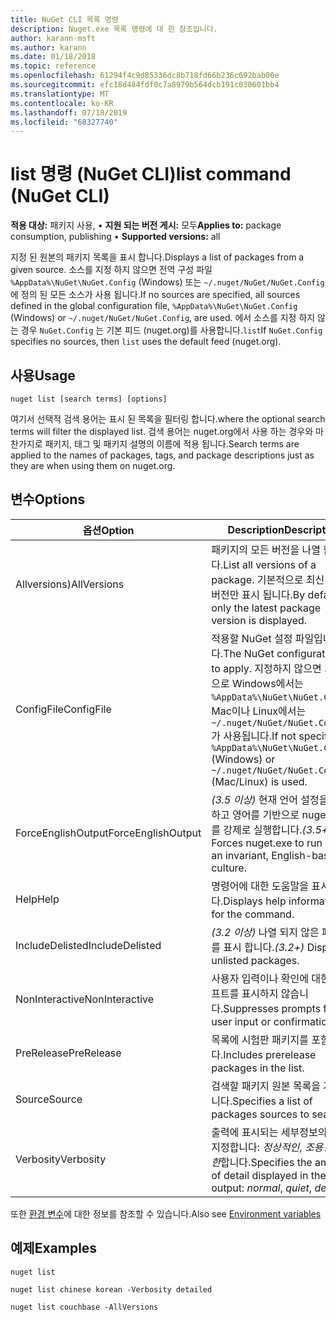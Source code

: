 ```yaml
---
title: NuGet CLI 목록 명령
description: Nuget.exe 목록 명령에 대 한 참조입니다.
author: karann-msft
ms.author: karann
ms.date: 01/18/2018
ms.topic: reference
ms.openlocfilehash: 61294f4c9d85336dc8b718fd66b236c692bab00e
ms.sourcegitcommit: efc18d484fdf0c7a8979b564dcb191c030601bb4
ms.translationtype: MT
ms.contentlocale: ko-KR
ms.lasthandoff: 07/18/2019
ms.locfileid: "68327740"
---
```

# <a name="list-command-nuget-cli"></a><span data-ttu-id="0d6bd-103">list 명령 (NuGet CLI)</span><span class="sxs-lookup"><span data-stu-id="0d6bd-103">list command (NuGet CLI)</span></span>

<span data-ttu-id="0d6bd-104">**적용 대상:** 패키지 사용, &bullet; **지원 되는 버전 게시:** 모두</span><span class="sxs-lookup"><span data-stu-id="0d6bd-104">**Applies to:** package consumption, publishing &bullet; **Supported versions:** all</span></span>

<span data-ttu-id="0d6bd-105">지정 된 원본의 패키지 목록을 표시 합니다.</span><span class="sxs-lookup"><span data-stu-id="0d6bd-105">Displays a list of packages from a given source.</span></span> <span data-ttu-id="0d6bd-106">소스를 지정 하지 않으면 전역 구성 파일 `%AppData%\NuGet\NuGet.Config` (Windows) 또는 `~/.nuget/NuGet/NuGet.Config`에 정의 된 모든 소스가 사용 됩니다.</span><span class="sxs-lookup"><span data-stu-id="0d6bd-106">If no sources are specified, all sources defined in the global configuration file, `%AppData%\NuGet\NuGet.Config` (Windows) or `~/.nuget/NuGet/NuGet.Config`, are used.</span></span> <span data-ttu-id="0d6bd-107">에서 소스를 지정 하지 않는 경우 `NuGet.Config` 는 기본 피드 (nuget.org)를 사용합니다.`list`</span><span class="sxs-lookup"><span data-stu-id="0d6bd-107">If `NuGet.Config` specifies no sources, then `list` uses the default feed (nuget.org).</span></span>

## <a name="usage"></a><span data-ttu-id="0d6bd-108">사용</span><span class="sxs-lookup"><span data-stu-id="0d6bd-108">Usage</span></span>

```cli
nuget list [search terms] [options]
```

<span data-ttu-id="0d6bd-109">여기서 선택적 검색 용어는 표시 된 목록을 필터링 합니다.</span><span class="sxs-lookup"><span data-stu-id="0d6bd-109">where the optional search terms will filter the displayed list.</span></span> <span data-ttu-id="0d6bd-110">검색 용어는 nuget.org에서 사용 하는 경우와 마찬가지로 패키지, 태그 및 패키지 설명의 이름에 적용 됩니다.</span><span class="sxs-lookup"><span data-stu-id="0d6bd-110">Search terms are applied to the names of packages, tags, and package descriptions just as they are when using them on nuget.org.</span></span>

## <a name="options"></a><span data-ttu-id="0d6bd-111">변수</span><span class="sxs-lookup"><span data-stu-id="0d6bd-111">Options</span></span>

| <span data-ttu-id="0d6bd-112">옵션</span><span class="sxs-lookup"><span data-stu-id="0d6bd-112">Option</span></span> | <span data-ttu-id="0d6bd-113">Description</span><span class="sxs-lookup"><span data-stu-id="0d6bd-113">Description</span></span> |
| --- | --- |
| <span data-ttu-id="0d6bd-114">Allversions)</span><span class="sxs-lookup"><span data-stu-id="0d6bd-114">AllVersions</span></span> | <span data-ttu-id="0d6bd-115">패키지의 모든 버전을 나열 합니다.</span><span class="sxs-lookup"><span data-stu-id="0d6bd-115">List all versions of a package.</span></span> <span data-ttu-id="0d6bd-116">기본적으로 최신 패키지 버전만 표시 됩니다.</span><span class="sxs-lookup"><span data-stu-id="0d6bd-116">By default, only the latest package version is displayed.</span></span> |
| <span data-ttu-id="0d6bd-117">ConfigFile</span><span class="sxs-lookup"><span data-stu-id="0d6bd-117">ConfigFile</span></span> | <span data-ttu-id="0d6bd-118">적용할 NuGet 설정 파일입니다.</span><span class="sxs-lookup"><span data-stu-id="0d6bd-118">The NuGet configuration file to apply.</span></span> <span data-ttu-id="0d6bd-119">지정하지 않으면 기본적으로 Windows에서는 `%AppData%\NuGet\NuGet.Config`, Mac이나 Linux에서는 `~/.nuget/NuGet/NuGet.Config`가 사용됩니다.</span><span class="sxs-lookup"><span data-stu-id="0d6bd-119">If not specified, `%AppData%\NuGet\NuGet.Config` (Windows) or `~/.nuget/NuGet/NuGet.Config` (Mac/Linux) is used.</span></span>|
| <span data-ttu-id="0d6bd-120">ForceEnglishOutput</span><span class="sxs-lookup"><span data-stu-id="0d6bd-120">ForceEnglishOutput</span></span> | <span data-ttu-id="0d6bd-121">*(3.5 이상)*  현재 언어 설정을 무시하고 영어를 기반으로 nuget.exe를 강제로 실행합니다.</span><span class="sxs-lookup"><span data-stu-id="0d6bd-121">*(3.5+)* Forces nuget.exe to run using an invariant, English-based culture.</span></span> |
| <span data-ttu-id="0d6bd-122">Help</span><span class="sxs-lookup"><span data-stu-id="0d6bd-122">Help</span></span> | <span data-ttu-id="0d6bd-123">명령어에 대한 도움말을 표시합니다.</span><span class="sxs-lookup"><span data-stu-id="0d6bd-123">Displays help information for the command.</span></span> |
| <span data-ttu-id="0d6bd-124">IncludeDelisted</span><span class="sxs-lookup"><span data-stu-id="0d6bd-124">IncludeDelisted</span></span> | <span data-ttu-id="0d6bd-125">*(3.2 이상)* 나열 되지 않은 패키지를 표시 합니다.</span><span class="sxs-lookup"><span data-stu-id="0d6bd-125">*(3.2+)* Display unlisted packages.</span></span> |
| <span data-ttu-id="0d6bd-126">NonInteractive</span><span class="sxs-lookup"><span data-stu-id="0d6bd-126">NonInteractive</span></span> | <span data-ttu-id="0d6bd-127">사용자 입력이나 확인에 대한 프롬프트를 표시하지 않습니다.</span><span class="sxs-lookup"><span data-stu-id="0d6bd-127">Suppresses prompts for user input or confirmations.</span></span> |
| <span data-ttu-id="0d6bd-128">PreRelease</span><span class="sxs-lookup"><span data-stu-id="0d6bd-128">PreRelease</span></span> | <span data-ttu-id="0d6bd-129">목록에 시험판 패키지를 포함 합니다.</span><span class="sxs-lookup"><span data-stu-id="0d6bd-129">Includes prerelease packages in the list.</span></span> |
| <span data-ttu-id="0d6bd-130">Source</span><span class="sxs-lookup"><span data-stu-id="0d6bd-130">Source</span></span> | <span data-ttu-id="0d6bd-131">검색할 패키지 원본 목록을 지정 합니다.</span><span class="sxs-lookup"><span data-stu-id="0d6bd-131">Specifies a list of packages sources to search.</span></span> |
| <span data-ttu-id="0d6bd-132">Verbosity</span><span class="sxs-lookup"><span data-stu-id="0d6bd-132">Verbosity</span></span> | <span data-ttu-id="0d6bd-133">출력에 표시되는 세부정보의 양을 지정합니다: *정상적인*, *조용한*, *자세한*합니다.</span><span class="sxs-lookup"><span data-stu-id="0d6bd-133">Specifies the amount of detail displayed in the output: *normal*, *quiet*, *detailed*.</span></span> |

<span data-ttu-id="0d6bd-134">또한 [환경 변수](cli-ref-environment-variables.md)에 대한 정보를 참조할 수 있습니다.</span><span class="sxs-lookup"><span data-stu-id="0d6bd-134">Also see [Environment variables](cli-ref-environment-variables.md)</span></span>

## <a name="examples"></a><span data-ttu-id="0d6bd-135">예제</span><span class="sxs-lookup"><span data-stu-id="0d6bd-135">Examples</span></span>

```cli
nuget list

nuget list chinese korean -Verbosity detailed

nuget list couchbase -AllVersions
```
